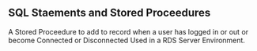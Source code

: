 ## SQL Staements and Stored Proceedures


A Stored Proceedure to add to record when a user has logged in or out or become Connected or Disconnected 
Used in a RDS Server Environment. 
